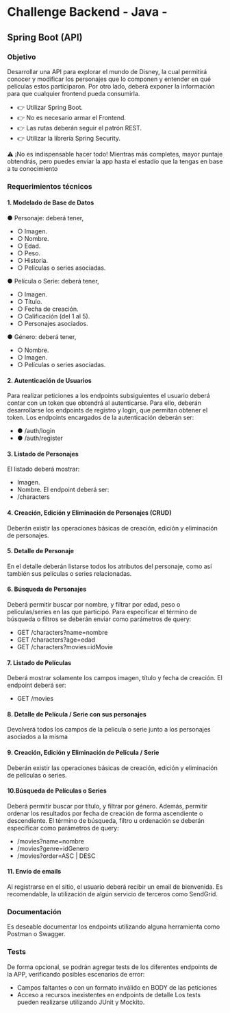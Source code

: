 # Challenge Backend - Java - 
## Spring Boot (API)

### Objetivo

Desarrollar una API para explorar el mundo de Disney, la cual permitirá conocer y modificar los personajes que lo componen y entender en qué películas estos participaron. Por otro lado, deberá exponer la información para que cualquier frontend pueda consumirla.

- 👉 Utilizar Spring Boot. 
- 👉 No es necesario armar el Frontend.
- 👉 Las rutas deberán seguir el patrón REST.
- 👉 Utilizar la librería Spring Security.

⚠️ ¡No es indispensable hacer todo!
Mientras más completes, mayor puntaje obtendrás, pero puedes enviar la app hasta el estadío que la tengas en base a tu conocimiento

### Requerimientos técnicos

#### 1. Modelado de Base de Datos

● Personaje: deberá tener,
-  ○ Imagen.
-  ○ Nombre.
-  ○ Edad.
-  ○ Peso.
-  ○ Historia.
-  ○ Películas o series asociadas.

● Película o Serie: deberá tener,
-  ○ Imagen.
-  ○ Título.
-  ○ Fecha de creación.
-  ○ Calificación (del 1 al 5).
-  ○ Personajes asociados.

● Género: deberá tener,
-  ○ Nombre.
-  ○ Imagen.
-  ○ Películas o series asociadas.

#### 2. Autenticación de Usuarios
Para realizar peticiones a los endpoints subsiguientes el usuario deberá contar con un token que
obtendrá al autenticarse. Para ello, deberán desarrollarse los endpoints de registro y login, que
permitan obtener el token.
Los endpoints encargados de la autenticación deberán ser:
- ● /auth/login
- ● /auth/register

#### 3. Listado de Personajes
El listado deberá mostrar:
- Imagen.
- Nombre.
El endpoint deberá ser:
- /characters

#### 4. Creación, Edición y Eliminación de Personajes (CRUD)
Deberán existir las operaciones básicas de creación, edición y eliminación de personajes.

#### 5. Detalle de Personaje
En el detalle deberán listarse todos los atributos del personaje, como así también sus películas o
series relacionadas.

#### 6. Búsqueda de Personajes
Deberá permitir buscar por nombre, y filtrar por edad, peso o películas/series en las que participó.
Para especificar el término de búsqueda o filtros se deberán enviar como parámetros de query:
- GET /characters?name=nombre
- GET /characters?age=edad
- GET /characters?movies=idMovie

#### 7. Listado de Películas
Deberá mostrar solamente los campos imagen, título y fecha de creación.
El endpoint deberá ser:
- GET /movies

#### 8. Detalle de Película / Serie con sus personajes
Devolverá todos los campos de la película o serie junto a los personajes asociados a la misma

#### 9. Creación, Edición y Eliminación de Película / Serie
Deberán existir las operaciones básicas de creación, edición y eliminación de películas o series.
#### 10.Búsqueda de Películas o Series
Deberá permitir buscar por título, y filtrar por género. Además, permitir ordenar los resultados por
fecha de creación de forma ascendiente o descendiente.
El término de búsqueda, filtro u ordenación se deberán especificar como parámetros de query:
- /movies?name=nombre
- /movies?genre=idGenero
- /movies?order=ASC | DESC

#### 11. Envío de emails
Al registrarse en el sitio, el usuario deberá recibir un email de bienvenida. Es recomendable, la utilización de algún servicio de terceros como SendGrid.

### Documentación

Es deseable documentar los endpoints utilizando alguna herramienta como Postman o Swagger.

### Tests
De forma opcional, se podrán agregar tests de los diferentes endpoints de la APP, verificando posibles escenarios de error:
  - Campos faltantes o con un formato inválido en BODY de las peticiones
  - Acceso a recursos inexistentes en endpoints de detalle
Los tests pueden realizarse utilizando JUnit y Mockito.
